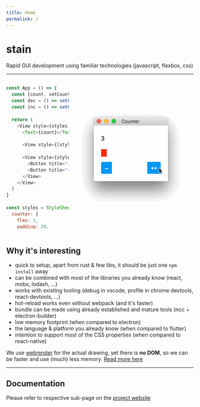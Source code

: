 ```yaml
---
title: Home
permalink: /
---
```


# stain
Rapid GUI development using familiar technologies (javascript, flexbox, css)

---

<div style="display: flex; align-items: center">
<div style="max-height: 400px; overflow-y: scroll">

```javascript
const App = () => {
  const [count, setCount] = useState(0)
  const dec = () => setCount(count - 1)
  const inc = () => setCount(count + 1)

  return (
    <View style={styles.counter}>
      <Text>{count}</Text>

      <View style={[styles.bar, { width: count * 5 }]} />

      <View style={styles.buttons}>
        <Button title="--" onPress={dec} />
        <Button title="++" onPress={inc} />
      </View>
    </View>
  )
}

const styles = StyleSheet.create({
  counter: {
    flex: 1,
    padding: 20,
    justifyContent: 'space-between'
  },

  bar: {
    backgroundColor: '#ff0000',
    height: 20
  },

  buttons: {
    flexDirection: 'row',
    justifyContent: 'space-between'
  }
})
```

</div>
<img src="./docs/images/counter.gif" />
</div>
<br>

## Why it's interesting
- quick to setup, apart from rust & few libs, it should be just one `npm install` away
- can be combined with most of the libraries you already know (react, mobx, lodash, ...)
- works with existing tooling (debug in vscode, profile in chrome devtools, react-devtools, ...)
- hot-reload works even without webpack (and it's faster)
- bundle can be made using already established and mature tools (ncc + electron-builder)
- low memory footprint (when compared to electron)
- the language & platform you already know (when compared to flutter)
- intention to support most of the CSS properties (when compared to react-native)

We use [webrender](https://github.com/servo/webrender) for the actual drawing, yet there is **no DOM**, so we can be faster and use (much) less memory. [Read more here](./docs/webrender.md)

---

## Documentation
Please refer to respective sub-page on the
[project website](http://tomsik.cz/stain)
